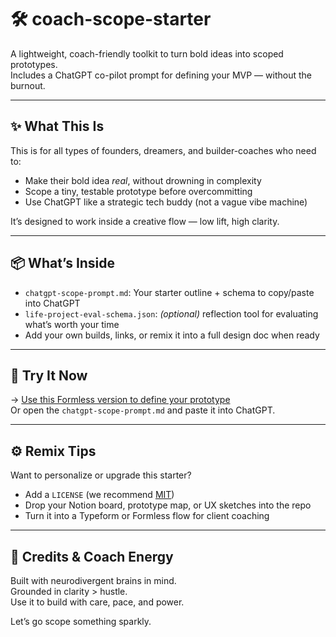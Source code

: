 # 🛠️ coach-scope-starter

A lightweight, coach-friendly toolkit to turn bold ideas into scoped prototypes.  
Includes a ChatGPT co-pilot prompt for defining your MVP — without the burnout.

---

## ✨ What This Is

This is for all types of founders, dreamers, and builder-coaches who need to:
- Make their bold idea *real*, without drowning in complexity
- Scope a tiny, testable prototype before overcommitting
- Use ChatGPT like a strategic tech buddy (not a vague vibe machine)

It’s designed to work inside a creative flow — low lift, high clarity.

---

## 📦 What’s Inside

- `chatgpt-scope-prompt.md`: Your starter outline + schema to copy/paste into ChatGPT  
- `life-project-eval-schema.json`: *(optional)* reflection tool for evaluating what’s worth your time  
- Add your own builds, links, or remix it into a full design doc when ready

---

## 🧪 Try It Now

→ [Use this Formless version to define your prototype](https://formless.ai/YOUR-FORM-ID)  
Or open the `chatgpt-scope-prompt.md` and paste it into ChatGPT.

---

## ⚙️ Remix Tips

Want to personalize or upgrade this starter?

- Add a `LICENSE` (we recommend [MIT](https://choosealicense.com/licenses/mit/))
- Drop your Notion board, prototype map, or UX sketches into the repo
- Turn it into a Typeform or Formless flow for client coaching

---

## 💌 Credits & Coach Energy

Built with neurodivergent brains in mind.  
Grounded in clarity > hustle.  
Use it to build with care, pace, and power.

Let’s go scope something sparkly.
